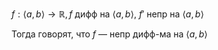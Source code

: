 $f:\langle a,b \rangle\to \mathbb{R}, f$ дифф на $\langle a,b \rangle$, $f'$ непр на $\langle a,b \rangle$

Тогда говорят, что $f$ — непр дифф-ма на $\langle a,b \rangle$